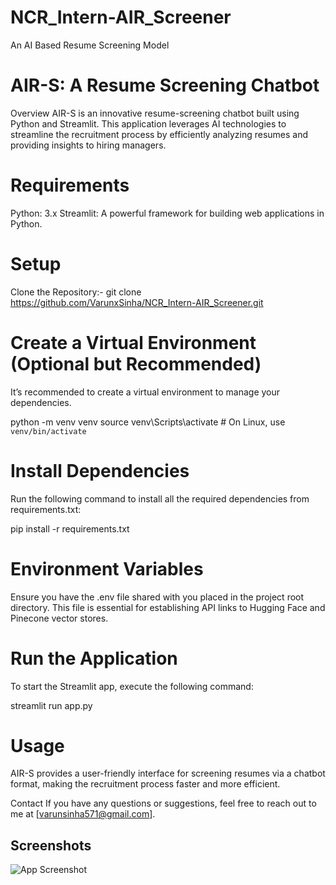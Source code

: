 
# NCR_Intern-AIR_Screener
An AI Based Resume Screening Model

# AIR-S: A Resume Screening Chatbot
Overview
AIR-S is an innovative resume-screening chatbot built using Python and Streamlit. This application leverages AI technologies to streamline the recruitment process by efficiently analyzing resumes and providing insights to hiring managers.

# Requirements
Python: 3.x
Streamlit: A powerful framework for building web applications in Python.

# Setup
Clone the Repository:-
git clone https://github.com/VarunxSinha/NCR_Intern-AIR_Screener.git

# Create a Virtual Environment (Optional but Recommended)
It’s recommended to create a virtual environment to manage your dependencies. 

python -m venv venv
source venv\Scripts\activate   # On Linux, use `venv/bin/activate`

# Install Dependencies
Run the following command to install all the required dependencies from requirements.txt:

pip install -r requirements.txt

# Environment Variables
Ensure you have the .env file shared with you placed in the project root directory. This file is essential for establishing API links to Hugging Face and Pinecone vector stores.

# Run the Application
To start the Streamlit app, execute the following command:

streamlit run app.py

# Usage
AIR-S provides a user-friendly interface for screening resumes via a chatbot format, making the recruitment process faster and more efficient.

Contact
If you have any questions or suggestions, feel free to reach out to me at [varunsinha571@gmail.com].


## Screenshots

![App Screenshot]("https://www.linkedin.com/posts/varun-sinha-55a2ab265_ai-innovation-careergrowth-activity-7248337027438411776-66Vi?utm_source=share&utm_medium=member_desktop")

